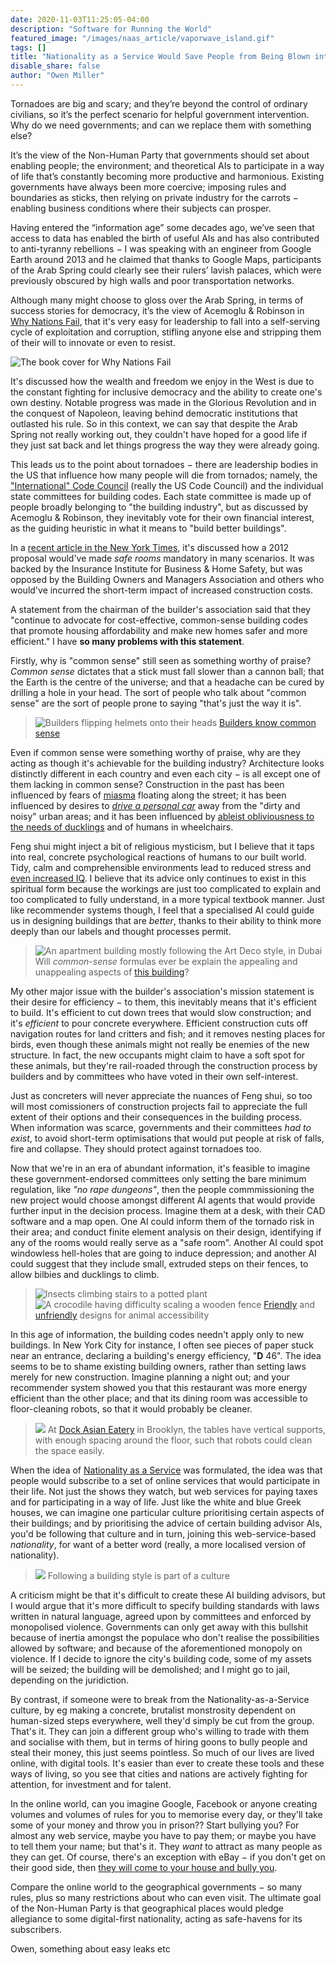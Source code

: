 ```yaml
---
date: 2020-11-03T11:25:05-04:00
description: "Software for Running the World"
featured_image: "/images/naas_article/vaporwave_island.gif"
tags: []
title: "Nationality as a Service Would Save People from Being Blown into the Sky"
disable_share: false
author: "Owen Miller"
---
```

Tornadoes are big and scary; and they’re beyond the control of ordinary civilians, so it’s the perfect scenario for helpful government intervention. Why do we need governments; and can we replace them with something else?

It’s the view of the Non-Human Party that governments should set about enabling people; the environment; and theoretical AIs to participate in a way of life that’s constantly becoming more productive and harmonious. Existing governments have always been more coercive; imposing rules and boundaries as sticks, then relying on private industry for the carrots − enabling business conditions where their subjects can prosper.

Having entered the “information age” some decades ago, we’ve seen that access to data has enabled the birth of useful AIs and has also contributed to anti-tyranny rebellions − I was speaking with an engineer from Google Earth around 2013 and he claimed that thanks to Google Maps, participants of the Arab Spring could clearly see their rulers’ lavish palaces, which were previously obscured by high walls and poor transportation networks.

Although many might choose to gloss over the Arab Spring, in terms of success stories for democracy, it’s the view of Acemoglu & Robinson in [Why Nations Fail](https://en.wikipedia.org/wiki/Why_Nations_Fail), that it's very easy for leadership to fall into a self-serving cycle of exploitation and corruption, stifling anyone else and stripping them of their will to innovate or even to resist.

![The book cover for Why Nations Fail]("/images/tornado_article/220px-Why_Nations_Fail_Cover.jpg")

It's discussed how the wealth and freedom we enjoy in the West is due to the constant fighting for inclusive democracy and the ability to create one's own destiny. Notable progress was made in the Glorious Revolution and in the conquest of Napoleon, leaving behind democratic institutions that outlasted his rule. So in this context, we can say that despite the Arab Spring not really working out, they couldn't have hoped for a good life if they just sat back and let things progress the way they were already going.

This leads us to the point about tornadoes − there are leadership bodies in the US that influence how many people will die from tornados; namely, the ["International" Code Council](https://en.wikipedia.org/wiki/International_Building_Code) (really the US Code Council) and the individual state committees for building codes. Each state committee is made up of people broadly belonging to "the building industry", but as discussed by Acemoglu & Robinson, they inevitably vote for their own financial interest, as the guiding heuristic in what it means to "build better buildings".

In a [recent article in the New York Times](https://www.nytimes.com/2021/12/22/climate/tornadoes-building-codes-safety.html?campaign_id=9&emc=edit_nn_20211223&instance_id=48549&nl=the-morning&regi_id=90028588&segment_id=77758&te=1&user_id=71ea76d880ff200231cb2e60ae1fc9b6), it's discussed how a 2012 proposal would've made *safe rooms* mandatory in many scenarios. It was backed by the Insurance Institute for Business & Home Safety, but was opposed by the Building Owners and Managers Association and others who would've incurred the short-term impact of increased construction costs.

A statement from the chairman of the builder's association said that they "continue to advocate for cost-effective, common-sense building codes that promote housing affordability and make new homes safer and more efficient." I have **so many problems with this statement**.

Firstly, why is "common sense" still seen as something worthy of praise? *Common sense* dictates that a stick must fall slower than a cannon ball; that the Earth is the centre of the universe; and that a headache can be cured by drilling a hole in your head. The sort of people who talk about "common sense" are the sort of people prone to saying "that's just the way it is".

> ![Builders flipping helmets onto their heads](/images/tornado_article/builders_flipping_helmets.gif)
> [Builders know common sense](https://giphy.com/gifs/funny-construction-zyQUOucy2duRW)

Even if common sense were something worthy of praise, why are they acting as though it's achievable for the building industry? Architecture looks distinctly different in each country and even each city − is all except one of them lacking in common sense? Construction in the past has been influenced by fears of [miasma](https://en.wikipedia.org/wiki/Miasma_theory) floating along the street; it has been influenced by desires to [*drive a personal car*](../fastest_catwalks/) away from the "dirty and noisy" urban areas; and it has been influenced by [ableist obliviousness to the needs of ducklings](../ducks/) and of humans in wheelchairs.

Feng shui might inject a bit of religious mysticism, but I believe that it taps into real, concrete psychological reactions of humans to our built world. Tidy, calm and comprehensible environments lead to reduced stress and [even increased IQ](https://www.webmd.com/balance/stress-management/news/20110623/city-life-affects-brains-response-to-stress). I believe that its advice only continues to exist in this spiritual form because the workings are just too complicated to explain and too complicated to fully understand, in a more typical textbook manner. Just like recommender systems though, I feel that a specialised AI could guide us in designing buildings that are *better*, thanks to their ability to think more deeply than our labels and thought processes permit.

> ![An apartment building mostly following the Art Deco style, in Dubai](/images/tornado_article/builders_flipping_helmets.gif)
> Will *common-sense* formulas ever be explain the appealing and unappealing aspects of [this building](https://www.ignant.com/2020/08/19/gonzalo-palavecino-photographs-the-cosmopolitan-architecture-of-dubai-away-from-stereotypes/)?

My other major issue with the builder's association's mission statement is their desire for efficiency − to them, this inevitably means that it's efficient to build. It's efficient to cut down trees that would slow construction; and it's *efficient* to pour concrete everywhere. Efficient construction cuts off navigation routes for land critters and fish; and it removes nesting places for birds, even though these animals might not really be enemies of the new structure. In fact, the new occupants might claim to have a soft spot for these animals, but they're rail-roaded through the construction process by builders and by committees who have voted in their own self-interest.

Just as concreters will never appreciate the nuances of Feng shui, so too will most comissioners of construction projects fail to appreciate the full extent of their options and their consequences in the building process. When information was scarce, governments and their committees *had to exist*, to avoid short-term optimisations that would put people at risk of falls, fire and collapse. They should protect against tornadoes too.

Now that we're in an era of abundant information, it's feasible to imagine these government-endorsed committees only setting the bare minimum regulation, like *"no rape dungeons"*, then the people commmissioning the new project would choose amongst different AI agents that would provide further input in the decision process. Imagine them at a desk, with their CAD software and a map open. One AI could inform them of the tornado risk in their area; and conduct finite element analysis on their design, identifying if any of the rooms would really serve as a "safe room". Another AI could spot windowless hell-holes that are going to induce depression; and another AI could suggest that they include small, extruded steps on their fences, to allow bilbies and ducklings to climb.

> ![Insects climbing stairs to a potted plant](/images/tornado_article/flower_pot_for_insects.jpeg)
> ![A crocodile having difficulty scaling a wooden fence](/images/tornado_article/crocodile_fence.jpeg)
> [Friendly](https://totallythebomb.com/planters-have-stairs-on-the-side) and [unfriendly](https://www.upi.com/Odd_News/2018/05/30/Alligator-climbs-wooden-fence-to-evade-trappers-in-South-Carolina/6421527684468/) designs for animal accessibility

In this age of information, the building codes needn't apply only to new buildings. In New York City for instance, I often see pieces of paper stuck near an entrance, declaring a building's energy efficiency, "**D** 46". The idea seems to be to shame existing building owners, rather than setting laws merely for new construction. Imagine planning a night out; and your recommender system showed you that this restaurant was more energy efficient than the other place; and that its dining room was accessible to floor-cleaning robots, so that it would probably be cleaner.

> ![](/images/tornado_article/Dock_floor.jpeg)
> At [Dock Asian Eatery](https://dockasianeatery.com/) in Brooklyn, the tables have vertical supports, with enough spacing around the floor, such that robots could clean the space easily.

When the idea of [Nationality as a Service](../posts/nationality_as_a_service/) was formulated, the idea was that people would subscribe to a set of online services that would participate in their life. Not just the shows they watch, but web services for paying taxes and for participating in a way of life. Just like the white and blue Greek houses, we can imagine one particular culture prioritising certain aspects of their buildings; and by prioritising the advice of certain building advisor AIs, you'd be following that culture and in turn, joining this web-service-based *nationality*, for want of a better word (really, a more localised version of nationality).

> ![](/images/tornado_article/Santorini-cover-min.jpg)
> Following a building style is part of a culture

A criticism might be that it's difficult to create these AI building advisors, but I would argue that it's more difficult to specify building standards with laws written in natural language, agreed upon by committees and enforced by monopolised violence. Governments can only get away with this bullshit because of inertia amongst the populace who don't realise the possibilities allowed by software; and because of the aforementioned monopoly on violence. If I decide to ignore the city's building code, some of my assets will be seized; the building will be demolished; and I might go to jail, depending on the juridiction.

By contrast, if someone were to break from the Nationality-as-a-Service culture, by eg making a concrete, brutalist monstrosity dependent on human-sized steps everywhere, well they'd simply be cut from the group. That's it. They can join a different group who's willing to trade with them and socialise with them, but in terms of hiring goons to bully people and steal their money, this just seems pointless. So much of our lives are lived online, with digital tools. It's easier than ever to create these tools and these ways of living, so you see that cities and nations are actively fighting for attention, for investment and for talent.

In the online world, can you imagine Google, Facebook or anyone creating volumes and volumes of rules for you to memorise every day, or they'll take some of your money and throw you in prison?? Start bullying you? For almost any web service, maybe you have to pay them; or maybe you have to tell them your name; but that's it. They *want* to attract as many people as they can get. Of course, there's an exception with eBay − if you don't get on their good side, then [they will come to your house and bully you](https://www.justice.gov/usao-ma/pr/six-former-ebay-employees-charged-aggressive-cyberstalking-campaign-targeting-natick).

Compare the online world to the geographical governments − so many rules, plus so many restrictions about who can even visit. The ultimate goal of the Non-Human Party is that geographical places would pledge allegiance to some digital-first nationality, acting as safe-havens for its subscribers.

Owen, something about easy leaks etc